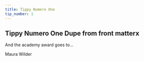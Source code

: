 ```yaml
---
title: Tippy Numero One
tip_number: 1
---
```


## Tippy Numero One Dupe from front matterx

And the academy award goes to...

Maura Wilder
